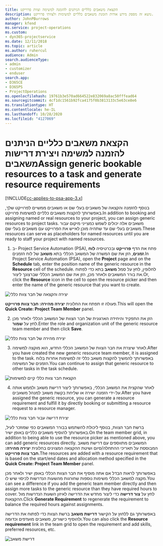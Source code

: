 ```yaml
---
title: הקצאת משאבים כלליים הניתנים להזמנה למשימה וצוות פרוייקט
description: נושא זה מספק מידע אודות הזמנת משאבים כלליים למשימות ולצוותי פרוייקט.
author: JohnPBurrows
manager: kfend
ms.service: project-operations
ms.custom:
- dyn365-projectservice
ms.date: 12/11/2018
ms.topic: article
ms.author: ruhercul
audience: Admin
search.audienceType:
- admin
- customizer
- enduser
search.app:
- D365CE
- D365PS
- ProjectOperations
ms.openlocfilehash: 19761b3e570ad664522e832069a8ac50fffead64
ms.sourcegitcommit: 4cf1dc1561b92fca4175f0b3813133c5e63ce8e6
ms.translationtype: HT
ms.contentlocale: he-IL
ms.lasthandoff: 10/28/2020
ms.locfileid: "4127069"
---
```

# <a name="assign-generic-bookable-resources-to-a-task-and-generate-resource-requirements"></a><span data-ttu-id="14a14-103">הקצאת משאבים כלליים הניתנים להזמנה למשימה ויצירת דרישות משאבים</span><span class="sxs-lookup"><span data-stu-id="14a14-103">Assign generic bookable resources to a task and generate resource requirements</span></span> 

[!INCLUDE[cc-applies-to-psa-app-3.x](../includes/cc-applies-to-psa-app-3x.md)]

<span data-ttu-id="14a14-104">בנוסף להזמנה והקצאה של משאבים בעלי שם או משאבים ממשיים לפרוייקט שלך, באפשרותך להקצות משאבים כלליים למשימות פרוייקט.</span><span class="sxs-lookup"><span data-stu-id="14a14-104">In addition to booking and assigning named or real resources to your project, you can assign generic resources to project tasks.</span></span> <span data-ttu-id="14a14-105">משאבים אלה יכולים לשמש כמצייני מיקום עבור משאבים בעלי שם עד שתהיה מוכן לאייש את הפרוייקט עם משאבים בעלי שם.</span><span class="sxs-lookup"><span data-stu-id="14a14-105">These resources can serve as placeholders for named resources until you are ready to staff your project with named resources.</span></span> 

1. <span data-ttu-id="14a14-106">ב- Project Service Automation‏ (PSA), פתח את הדף **פרוייקט** ובכרטיסיה **לוח זמנים**, הזן את שם המשרה של המשאב הכללי בתא **משאב** של לוח הזמנים.</span><span class="sxs-lookup"><span data-stu-id="14a14-106">In Project Service Automation (PSA), open the **Project** page and on the **Schedule** tab, enter the position name of the generic resource in the **Resource** cell of the schedule.</span></span> <span data-ttu-id="14a14-107">לחלופין, לחץ על סמל **משאב** בתא כדי לפתוח את בורר המשאבים ולאחר מכן, הזן את שם המשאב הכללי שברצונך ליצור.</span><span class="sxs-lookup"><span data-stu-id="14a14-107">Or, click the **Resource** icon in the cell to open the resource picker and then enter the name of the generic resource that you want to create.</span></span>

![יצירה והקצאה של חבר צוות כללי](media/RM-how-to-9.png)

<span data-ttu-id="14a14-109">פעולה זו תפתח את החלונית **יצירה מהירה: חבר צוות פרוייקט**.</span><span class="sxs-lookup"><span data-stu-id="14a14-109">This will open the **Quick Create: Project Team Member** panel.</span></span> 

2. <span data-ttu-id="14a14-110">הזן את התפקיד והיחידה הארגונית של חבר הצוות של המשאב הכללי ולאחר מכן לחץ על **שמור**.</span><span class="sxs-lookup"><span data-stu-id="14a14-110">Enter the role and organization unit of the generic resource team member and then click **Save**.</span></span>

![יצירה מהירה של חבר צוות כללי](media/RM-how-to-10.png)

3. <span data-ttu-id="14a14-112">לאחר שיצרת את חבר הצוות של המשאב הכללי החדש, הוא מוקצה למשימה.</span><span class="sxs-lookup"><span data-stu-id="14a14-112">After you have created the new generic resource team member, it is assigned to the task.</span></span> <span data-ttu-id="14a14-113">באפשרותך להמשיך להקצות משאב כללי זה למשימות אחרות בלוח הזמנים של המשימה.</span><span class="sxs-lookup"><span data-stu-id="14a14-113">You can continue to assign that generic resource to other tasks in the task schedule.</span></span>

![הקצאת חבר צוות כללי קיים למשימות](media/RM-how-to-11.png)

4. <span data-ttu-id="14a14-115">לאחר שהקצית את המשאב הכללי, באפשרותך ליצור דרישת משאב ולממש אותה על-ידי הזמנה ישירה או שליחת בקשת משאב למנהל משאבים.</span><span class="sxs-lookup"><span data-stu-id="14a14-115">After you have assigned the generic resource, you can generate a resource requirement and fulfill it by directly booking or submitting a resource request to a resource manager.</span></span>

![יצירת דרישה עבור חבר צוות כללי](media/RM-how-to-12.png)

<span data-ttu-id="14a14-117">ברשת חבר הצוות, בנוסף ליכולת להשתמש בבורר המשאבים כפי שמוזכר לעיל, באפשרותך להוסיף משאבים כלליים באופן ישיר.</span><span class="sxs-lookup"><span data-stu-id="14a14-117">On the team member grid, in addition to being able to use the resource picker as mentioned above, you can add generic resources directly.</span></span> <span data-ttu-id="14a14-118">המשאבים מתווספים עם דרישת משאב המבוססת על תאריכי ההתחלה/סיום ושיטת ההקצאה המצוינים בחלונית **יצירה מהירה: חבר צוות פרוייקט**.</span><span class="sxs-lookup"><span data-stu-id="14a14-118">The resources are added with a resource requirement that is based on the start/end dates and allocation method specified in the **Quick Create: Project Team Member** panel.</span></span>

<span data-ttu-id="14a14-119">באפשרותך לראות הבדל אם אתה מוסיף את חבר הצוות הכללי באופן ישיר ולאחר מכן מקצה למשאב הכללי משימות נוספות שחורגות מהשעות הנדרשות לכיסוי שיש לו.</span><span class="sxs-lookup"><span data-stu-id="14a14-119">You can see a difference if you add the generic team member directly and then assign more tasks to the generic resource than they have required hours to cover.</span></span> <span data-ttu-id="14a14-120">לחץ על **צור דרישה** כדי ליצור מחדש את הדרישה לאיזון השעות הנדרשות מול ההקצאות.</span><span class="sxs-lookup"><span data-stu-id="14a14-120">Click **Generate Requirement** to regenerate the requirement to balance the required hours against assignments.</span></span>

<span data-ttu-id="14a14-121">באפשרותך גם ללחוץ על הקישור **דרישת משאב** ברשת הצוות כדי לפתוח את הדרישה ולהוסיף כישורים, משאבים מועדפים וכדומה.</span><span class="sxs-lookup"><span data-stu-id="14a14-121">You can also click the **Resource requirement** link in the team grid to open the requirement and add skills, preferred resources, etc.</span></span>

![דרישת משאב](media/RM-how-to-13.png)

